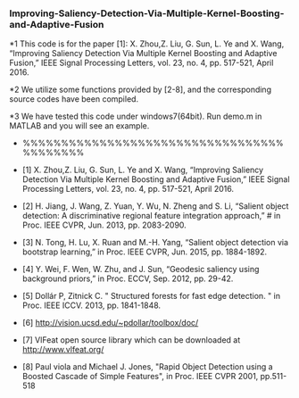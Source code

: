 ### Improving-Saliency-Detection-Via-Multiple-Kernel-Boosting-and-Adaptive-Fusion

*1 This code is for the paper [1]: X. Zhou,Z. Liu, G. Sun, L. Ye and X. Wang, “Improving Saliency Detection Via Multiple Kernel Boosting and  Adaptive Fusion,” IEEE Signal Processing Letters, vol. 23, no. 4, pp. 517-521, April 2016.

*2 We utilize some functions provided by [2-8], and the corresponding source codes have been compiled.

*3 We have tested this code under windows7(64bit). Run demo.m in MATLAB and you will see an example.

* %%%%%%%%%%%%%%%%%%%%%%%%%%%%%%%%%%%%%%%%%%

* [1] X. Zhou,Z. Liu, G. Sun, L. Ye and X. Wang, “Improving Saliency Detection Via Multiple Kernel Boosting and Adaptive Fusion,” IEEE Signal Processing Letters, vol. 23, no. 4, pp. 517-521, April 2016.
* [2] H. Jiang, J. Wang, Z. Yuan, Y. Wu, N. Zheng and S. Li, “Salient object detection: A discriminative regional feature integration approach,” # in Proc. IEEE CVPR, Jun. 2013, pp. 2083-2090.
* [3] N. Tong, H. Lu, X. Ruan and M.-H. Yang, “Salient object detection via bootstrap learning,” in Proc. IEEE CVPR, Jun. 2015, pp. 1884-1892.
* [4] Y. Wei, F. Wen, W. Zhu, and J. Sun, “Geodesic saliency using background priors,” in Proc. ECCV, Sep. 2012, pp. 29-42.
* [5] Dollár P, Zitnick C. " Structured forests for fast edge detection. " in Proc. IEEE  ICCV. 2013, pp. 1841-1848.
* [6] http://vision.ucsd.edu/~pdollar/toolbox/doc/
* [7] VlFeat open source library which can be downloaded at http://www.vlfeat.org/  
* [8] Paul viola and Michael J. Jones, "Rapid Object Detection using a Boosted Cascade of Simple Features", in Proc. IEEE  CVPR 2001, pp.511-518


